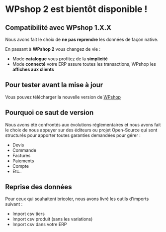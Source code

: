 # WPshop 2 est bientôt disponible !

## Compatibilité avec WPshop 1.X.X
Nous avons fait le choix de **ne pas reprendre** les données de façon native. 

En passant à **WPshop 2** vous changez de vie :
 - Mode **catalogue** vous profitez de la **simplicité**
 - Mode **connecté** votre ERP assure toutes les transactions, WPshop les **affiches aux clients**

## Pour tester avant la mise à jour
Vous pouvez télécharger la nouvelle version de [WPshop](https://wpshop.fr)

## Pourquoi ce saut de version
Nous avons été confrontés aux évolutions réglementaires et nous avons fait le choix de nous appuyer sur des éditeurs ou projet Open-Source qui sont structurés pour apporter toutes garanties demandées pour gérer :
 - Devis
 - Commande
 - Factures
 - Paiements
 - Compte
 - Etc..

## Reprise des données
Pour ceux qui souhaitent bricoler, nous avons livré les outils d'imports suivant :
 - Import csv tiers
 - Import csv produit (sans les variations)
 - Import csv dans votre ERP
